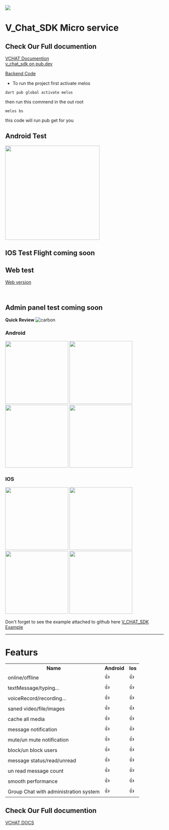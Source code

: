 <img src="https://user-images.githubusercontent.com/37384769/205896099-f91a6878-7d37-4ebb-8a84-986c2224854d.png" />

# V_Chat_SDK Micro service

## Check Our Full documention 
<a href="https://hatemragab.github.io/VChatSdk-Documentation/"> VCHAT Documention</a>  <br />
<a href="https://pub.dev/packages/v_chat_sdk"> v_chat_sdk on pub.dev</a>  <br />

<a href="https://hatemragab.github.io/VChatSdk-Documentation/docs/how_to_get_backend_code/how_to_get_backend_code"> Backend Code </a>  <br />


- To run the project first activate melos
```
dart pub global activate melos
```
then run this commend in the out root
```
melos bs
```
this code will run pub get for you


## Android Test

<a href="https://drive.google.com/file/d/1l9L8K8bIeiZMDFic0nhlEJMKFHHiU_pY/view?usp=sharing"> <img src="https://user-images.githubusercontent.com/37384769/145644981-17ec8f75-be19-4cea-9322-52f1b31a15da.png" width ="300" /></a> <br />

## IOS Test Flight coming soon

## Web test
<a href="https://web.superupdev.online">  <p> Web version </p> </a> <br />

## Admin panel test coming soon

**Quick Review**
![carbon](https://user-images.githubusercontent.com/37384769/137525753-03155709-c903-4b4d-89bf-ee40e0525d63.png)

### Android <br />

<p float="left">
  <img src="https://user-images.githubusercontent.com/37384769/138588123-8919321f-132e-4913-9e81-6c0d6a915d8f.jpeg"   width ="200" /> 
  <img src="https://user-images.githubusercontent.com/37384769/138588161-836214c0-0d54-480a-8030-3679430656b5.jpeg"   width ="200" />
   <img src="https://user-images.githubusercontent.com/37384769/138588227-31de6adc-fb1e-49b5-baa0-5fe554d3e841.jpeg" width ="200"  /> 
  <img src="https://user-images.githubusercontent.com/37384769/138588252-5e7cfd5c-3955-48ca-b8d2-78352abb9d87.jpeg"   width ="200" />
</p>

 

### IOS <br />
<p float="left">
  <img src="https://user-images.githubusercontent.com/37384769/145550341-b155ce1b-ab0d-4cbe-b82f-cddf89e37638.PNG"   width ="200" /> 
  <img src="https://user-images.githubusercontent.com/37384769/145550352-e3185015-073e-4980-b3a3-37c669ca444e.PNG"   width ="200" />
  
   
  <img src="https://user-images.githubusercontent.com/37384769/145550367-52eda5d9-9d8f-4bc8-89a7-4373e1ab2d7f.PNG"   width ="200" /> 
  <img src="https://user-images.githubusercontent.com/37384769/145550323-73d75d9a-dabf-4301-be56-072c2603f359.PNG"   width ="200" /> 
</p>



Don't forget to see the example attached to github here <a href="https://github.com/hatemragab/v_chat_sdk/tree/master/example">V_CHAT_SDK Example</a>  <br />



---
# Featurs
<table>
  <tr>
    <th>Name</th>
    <th>Android</th>
    <th>Ios</th>
  </tr>

  <tr>
    <td>online/offline</td>
    <td>👍</td>
    <td>👍</td>
  </tr>

  <tr>
    <td>textMessage/typing...</td>
    <td>👍</td>
    <td>👍</td>
  </tr>


  <tr>
    <td>voiceRecord/recording...</td>
    <td>👍</td>
    <td>👍</td>
  </tr>


  <tr>
    <td>saned video/file/images</td>
    <td>👍</td>
    <td>👍</td>
  </tr>

  <tr>
    <td>cache all media</td>
    <td>👍</td>
    <td>👍</td>
  </tr>

  <tr>
    <td>message notification</td>
    <td>👍</td>
    <td>👍</td>
  </tr>


  <tr>
    <td>mute/un mute notification</td>
    <td>👍</td>
    <td>👍</td>
  </tr>

 <tr>
    <td>block/un block users</td>
    <td>👍</td>
    <td>👍</td>
  </tr>

 <tr>
    <td>message status/read/unread</td>
    <td>👍</td>
    <td>👍</td>
  </tr>
 </tr>
    <tr>
    <td>un read message count</td>
    <td>👍</td>
    <td>👍</td>
  </tr>
 <tr>
    <td>smooth performance</td>
    <td>👍</td>
    <td>👍</td>

 </tr>
    <tr>
    <td>Group Chat with administration system</td>
    <td>👍</td>
    <td>👍</td>
  </tr>
</table>


## Check Our Full documention 
<a href="https://hatemragab.github.io/VChatSdk-Documentation/"> VCHAT DOCS</a>  <br />